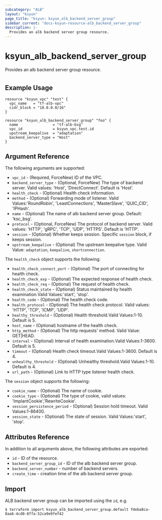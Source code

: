 ```yaml
---
subcategory: "ALB"
layout: "ksyun"
page_title: "ksyun: ksyun_alb_backend_server_group"
sidebar_current: "docs-ksyun-resource-alb_backend_server_group"
description: |-
  Provides an alb backend server group resource.
---
```


# ksyun_alb_backend_server_group

Provides an alb backend server group resource.

#

## Example Usage

```hcl
resource "ksyun_vpc" "test" {
  vpc_name   = "tf-alb-vpc"
  cidr_block = "10.0.0.0/16"
}

resource "ksyun_alb_backend_server_group" "foo" {
  name                = "tf-alb-bsg"
  vpc_id              = ksyun_vpc.test.id
  upstream_keepalive  = "adaptation"
  backend_server_type = "Host"
}
```

## Argument Reference

The following arguments are supported:

* `vpc_id` - (Required, ForceNew) ID of the VPC.
* `backend_server_type` - (Optional, ForceNew) The type of backend server. Valid values: 'Host', 'DirectConnect'. Default is 'Host'.
* `health_check` - (Optional) Health check information.
* `method` - (Optional) Forwarding mode of listener. Valid Values:'RoundRobin', 'LeastConnections', 'MasterSlave', 'QUIC_CID', 'IPHash'.
* `name` - (Optional) The name of alb backend server group. Default: 'ksc_bsg'.
* `protocol` - (Optional, ForceNew) The protocol of backend server. Valid values: 'HTTP', 'gRPC', 'TCP', 'UDP', 'HTTPS'. Default is 'HTTP'.
* `session` - (Optional) Whether keeps session. Specific `session` block, if keeps session.
* `upstream_keepalive` - (Optional) The upstream keepalive type. Valid Value: `adaptation`, `keepalive`, `shortconnection`.

The `health_check` object supports the following:

* `health_check_connect_port` - (Optional) The port of connecting for health check.
* `health_check_exp` - (Optional) The expected response of health check.
* `health_check_req` - (Optional) The request of health check.
* `health_check_state` - (Optional) Status maintained by health examination.Valid Values:'start', 'stop'.
* `health_code` - (Optional) The health check code.
* `health_protocol` - (Optional) The health check protocol. Valid values: 'HTTP', 'TCP', 'ICMP', 'UDP'.
* `healthy_threshold` - (Optional) Health threshold.Valid Values:1-10. Default is 5.
* `host_name` - (Optional) hostname of the health check.
* `http_method` - (Optional) The http requests' method. Valid Value: GET|HEAD.
* `interval` - (Optional) Interval of health examination.Valid Values:1-3600. Default is 5.
* `timeout` - (Optional) Health check timeout.Valid Values:1-3600. Default is 4.
* `unhealthy_threshold` - (Optional) Unhealthy threshold.Valid Values:1-10. Default is 4.
* `url_path` - (Optional) Link to HTTP type listener health check.

The `session` object supports the following:

* `cookie_name` - (Optional) The name of cookie.
* `cookie_type` - (Optional) The type of cookie, valid values: 'ImplantCookie','RewriteCookie'.
* `session_persistence_period` - (Optional) Session hold timeout. Valid Values:1-86400.
* `session_state` - (Optional) The state of session. Valid Values:'start', 'stop'.

## Attributes Reference

In addition to all arguments above, the following attributes are exported:

* `id` - ID of the resource.
* `backend_server_group_id` - ID of the alb backend server group.
* `backend_server_number` - number of backend servers.
* `create_time` - creation time of the alb backend server group.


## Import

ALB backend server group can be imported using the `id`, e.g.

```
$ terraform import ksyun_alb_backend_server_group.default fdeba8ca-8aa6-4cd0-8ffa-52ca9e9fef42
```

